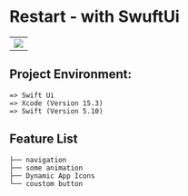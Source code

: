 
  
# Restart - with SwuftUi
<table>
  <tr>
    <td>
      <img src="https://github.com/monirhelalee/hike_app_with_swiftUi/blob/main/hike/Assets.xcassets/gif/Hike-AppPreview.dataset/Hike-AppPreview.gif"> 
    </td>
  </tr>
</table>

## Project Environment:
```
=> Swift Ui 
=> Xcode (Version 15.3)
=> Swift (Version 5.10)
```


## Feature List
```
├── navigation
├── some animation
├── Dynamic App Icons
└── coustom button
```
